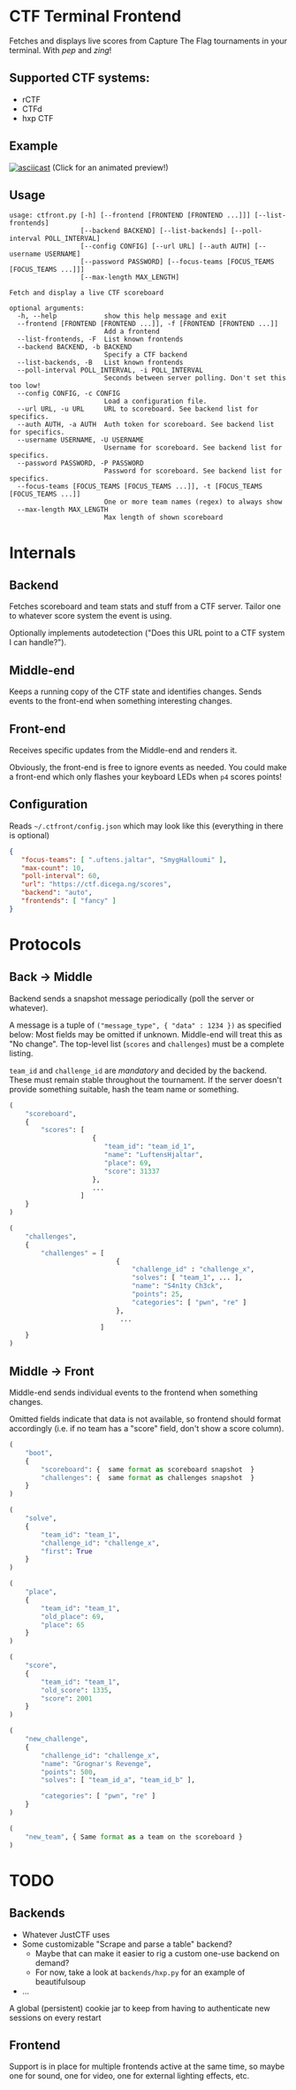 # CTF Terminal Frontend
Fetches and displays live scores from Capture The Flag tournaments in your terminal. With *pep* and *zing*!

## Supported CTF systems:
* rCTF
* CTFd
* hxp CTF

## Example
[![asciicast](https://asciinema.org/a/NHzFa6SLWp7vbaywfOnYAWauk.png)](https://asciinema.org/a/NHzFa6SLWp7vbaywfOnYAWauk)
(Click for an animated preview!)

## Usage
```
usage: ctfront.py [-h] [--frontend [FRONTEND [FRONTEND ...]]] [--list-frontends]
                  [--backend BACKEND] [--list-backends] [--poll-interval POLL_INTERVAL]
                  [--config CONFIG] [--url URL] [--auth AUTH] [--username USERNAME]
                  [--password PASSWORD] [--focus-teams [FOCUS_TEAMS [FOCUS_TEAMS ...]]]
                  [--max-length MAX_LENGTH]

Fetch and display a live CTF scoreboard

optional arguments:
  -h, --help            show this help message and exit
  --frontend [FRONTEND [FRONTEND ...]], -f [FRONTEND [FRONTEND ...]]
                        Add a frontend
  --list-frontends, -F  List known frontends
  --backend BACKEND, -b BACKEND
                        Specify a CTF backend
  --list-backends, -B   List known frontends
  --poll-interval POLL_INTERVAL, -i POLL_INTERVAL
                        Seconds between server polling. Don't set this too low!
  --config CONFIG, -c CONFIG
                        Load a configuration file.
  --url URL, -u URL     URL to scoreboard. See backend list for specifics.
  --auth AUTH, -a AUTH  Auth token for scoreboard. See backend list for specifics.
  --username USERNAME, -U USERNAME
                        Username for scoreboard. See backend list for specifics.
  --password PASSWORD, -P PASSWORD
                        Password for scoreboard. See backend list for specifics.
  --focus-teams [FOCUS_TEAMS [FOCUS_TEAMS ...]], -t [FOCUS_TEAMS [FOCUS_TEAMS ...]]
                        One or more team names (regex) to always show
  --max-length MAX_LENGTH
                        Max length of shown scoreboard

```

# Internals
## Backend
Fetches scoreboard and team stats and stuff from a CTF server. Tailor one to whatever score system the event is using.

Optionally implements autodetection ("Does this URL point to a CTF system I can handle?").

## Middle-end
Keeps a running copy of the CTF state and identifies changes. Sends events to the front-end when something interesting changes.

## Front-end
Receives specific updates from the Middle-end and renders it.

Obviously, the front-end is free to ignore events as needed. You could make a front-end which only flashes your keyboard LEDs when `p4` scores points!

## Configuration
Reads `~/.ctfront/config.json` which may look like this (everything in there is optional)

```json
{
   "focus-teams": [ ".uftens.jaltar", "SmygHalloumi" ],
   "max-count": 10,
   "poll-interval": 60,
   "url": "https://ctf.dicega.ng/scores",
   "backend": "auto",
   "frontends": [ "fancy" ]
}

```

# Protocols

## Back -> Middle
Backend sends a snapshot message periodically (poll the server or whatever).

A message is a tuple of `("message_type", { "data" : 1234 })` as specified below:
Most fields may be omitted if unknown. Middle-end will treat this as "No change".
The top-level list (`scores` and `challenges`) must be a complete listing.

`team_id` and `challenge_id` are *mandatory* and decided by the backend. These must remain stable throughout the tournament. If the server doesn't provide something suitable, hash the team name or something.


```python
(
    "scoreboard",
    {
        "scores": [
                     {
                        "team_id": "team_id_1",
                        "name": "LuftensHjaltar",
                        "place": 69,
                        "score": 31337
                     },
                     ...
                  ]
    }
)
```


```python
(
    "challenges",
    {
        "challenges" = [
                           {
                               "challenge_id" : "challenge_x",
                               "solves": [ "team_1", ... ],
                               "name": "S4n1ty Ch3ck",
                               "points": 25,
                               "categories": [ "pwn", "re" ]
                           },
                            ...
                       ]
    }
)
```


## Middle -> Front

Middle-end sends individual events to the frontend when something changes.

Omitted fields indicate that data is not available, so frontend should format accordingly (i.e. if no team has a "score" field, don't show a score column).

```python
(
    "boot",
    {
        "scoreboard": {  same format as scoreboard snapshot  }
        "challenges": {  same format as challenges snapshot  }
    }
)
```

```python
(
    "solve",
    {
        "team_id": "team_1",
        "challenge_id": "challenge_x",
        "first": True
    }
)
```

```python
(
    "place",
    {
        "team_id": "team_1",
        "old_place": 69,
        "place": 65
    }
)
```

```python
(
    "score",
    {
        "team_id": "team_1",
        "old_score": 1335,
        "score": 2001
    }
)
```

```python
(
    "new_challenge",
    {
        "challenge_id": "challenge_x",
        "name": "Grognar's Revenge",
        "points": 500,
        "solves": [ "team_id_a", "team_id_b" ],

        "categories": [ "pwn", "re" ]
    }
)

```

```python
(
    "new_team", { Same format as a team on the scoreboard }
)
```

# TODO

## Backends
- Whatever JustCTF uses
- Some customizable "Scrape and parse a table" backend?
  - Maybe that can make it easier to rig a custom one-use backend on demand?
  - For now, take a look at `backends/hxp.py` for an example of beautifulsoup
- ...

A global (persistent) cookie jar to keep from having to authenticate new sessions on every restart

## Frontend

Support is in place for multiple frontends active at the same time, so maybe one for sound, one for video, one for external lighting effects, etc.

